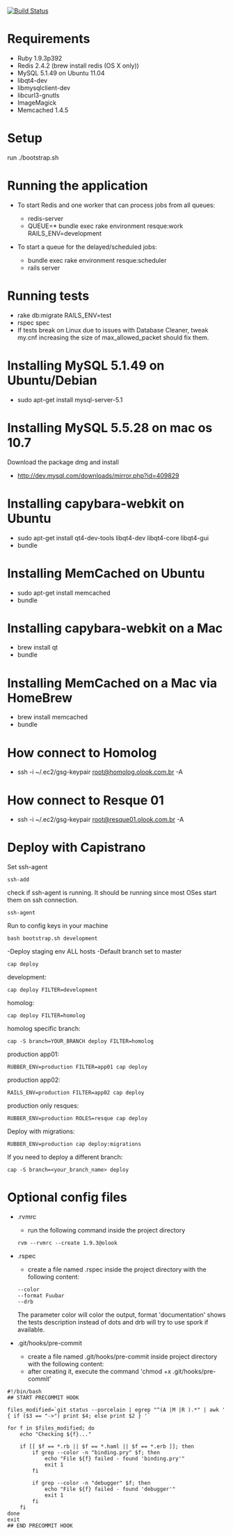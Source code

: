 [![Build Status](https://jenkins.olook.com.br/job/olook/badge/icon)](https://jenkins.olook.com.br/job/olook/)

Requirements
============

- Ruby 1.9.3p392
- Redis 2.4.2 (brew install redis (OS X only))
- MySQL 5.1.49 on Ubuntu 11.04
- libqt4-dev
- libmysqlclient-dev
- libcurl3-gnutls
- ImageMagick
- Memcached 1.4.5

Setup
============

run ./bootstrap.sh

Running the application
============

- To start Redis and one worker that can process jobs from all queues:
  - redis-server
  - QUEUE=* bundle exec rake environment resque:work RAILS_ENV=development

- To start a queue for the delayed/scheduled jobs:
  - bundle exec rake environment resque:scheduler
  - rails server

Running tests
============

- rake db:migrate RAILS_ENV=test
- rspec spec
- If tests break on Linux due to issues with Database Cleaner, tweak my.cnf increasing the size of max_allowed_packet should fix them.

Installing MySQL 5.1.49 on Ubuntu/Debian
============

- sudo apt-get install mysql-server-5.1

Installing MySQL 5.5.28 on mac os 10.7
============

Download the package dmg and install
- http://dev.mysql.com/downloads/mirror.php?id=409829

Installing capybara-webkit on Ubuntu
============
- sudo apt-get install qt4-dev-tools libqt4-dev libqt4-core libqt4-gui
- bundle

Installing MemCached on Ubuntu
============
- sudo apt-get install memcached
- bundle

Installing capybara-webkit on a Mac
============
- brew install qt
- bundle

Installing MemCached on a Mac via HomeBrew
============
- brew install memcached
- bundle

How connect to Homolog
============
- ssh -i ~/.ec2/gsg-keypair root@homolog.olook.com.br -A


How connect to Resque 01
============
- ssh -i ~/.ec2/gsg-keypair root@resque01.olook.com.br -A

Deploy with Capistrano
============

Set ssh-agent
```
ssh-add
```

check if ssh-agent is running. It should be running since most OSes start them on ssh connection.

```
ssh-agent
```

Run to config keys in your machine
```
bash bootstrap.sh development
```

-Deploy staging env ALL hosts
-Default branch set to master
```
cap deploy
```

development:
```
cap deploy FILTER=development
```

homolog:
```
cap deploy FILTER=homolog
```

homolog specific branch:
```
cap -S branch=YOUR_BRANCH deploy FILTER=homolog
```

production app01:
```
RUBBER_ENV=production FILTER=app01 cap deploy
```

production app02:
```
RAILS_ENV=production FILTER=app02 cap deploy
```

production only resques:
```
RUBBER_ENV=production ROLES=resque cap deploy
```

Deploy with migrations:
```
RUBBER_ENV=production cap deploy:migrations
```

If you need to deploy a different branch:
```
cap -S branch=<your_branch_name> deploy
```

Optional config files
============
- .rvmrc
  - run the following command inside the project directory
  ```
  rvm --rvmrc --create 1.9.3@olook
  ```

- .rspec
  - create a file named .rspec inside the project directory with the following content:
  ```
  --color
  --format Fuubar
  --drb
  ```
  The parameter color will color the output, format 'documentation' shows the tests description instead of dots and
  drb will try to use spork if available.

- .git/hooks/pre-commit
  - create a file named .git/hooks/pre-commit inside project directory with the following content:
  - after creating it, execute the command 'chmod +x .git/hooks/pre-commit'

```
#!/bin/bash
## START PRECOMMIT HOOK

files_modified=`git status --porcelain | egrep "^(A |M |R ).*" | awk ' { if ($3 == "->") print $4; else print $2 } '`

for f in $files_modified; do
    echo "Checking ${f}..."

    if [[ $f == *.rb || $f == *.haml || $f == *.erb ]]; then
        if grep --color -n "binding.pry" $f; then
            echo "File ${f} failed - found 'binding.pry'"
            exit 1
        fi

        if grep --color -n "debugger" $f; then
            echo "File ${f} failed - found 'debugger'"
            exit 1
        fi
    fi
done
exit
## END PRECOMMIT HOOK
```
